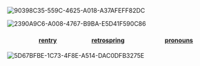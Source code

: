 <p align="center">

![90398C35-559C-4625-A018-A37AFEFF82DC](https://github.com/user-attachments/assets/ca7e0b3b-19d6-43f5-8c87-0487a78461e6)
  
![2390A9C6-A008-4767-B9BA-E5D41F590C86](https://github.com/user-attachments/assets/41eaa8ba-426f-454f-911d-1166efdfa8bc)

<h4 align="center">
  
[**rentry**](https://rentry.co/antIerqueen)ㅤㅤㅤㅤ ㅤㅤ[**retrospring**](https://retrospring.net/@antlerqueen)ㅤㅤㅤㅤ ㅤㅤㅤ[**pronouns**](https://pronouns.cc/@antlerqueen)

</h4> 

![5D67BFBE-1C73-4F8E-A514-DAC0DFB3275E](https://github.com/user-attachments/assets/fd30e61f-5ea7-425e-ae77-6400e50a3d1f)


</p>
